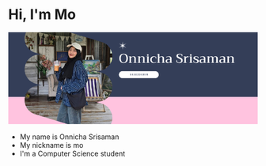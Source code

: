 # Hi, I'm Mo
![momo.png](./img/1.png)
- My name is Onnicha Srisaman
- My nickname is mo
- I'm a Computer Science student